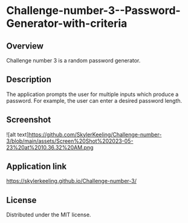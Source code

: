 # Challenge-number-3--Password-Generator-with-criteria

## Overview

Challenge number 3 is a random password generator.

## Description

The application prompts the user for multiple inputs which produce a password. For example, the user can enter a desired password length.

## Screenshot

![alt text]https://github.com/SkylerKeeling/Challenge-number-3/blob/main/assets/Screen%20Shot%202023-05-23%20at%2010.36.32%20AM.png

## Application link

https://skylerkeeling.github.io/Challenge-number-3/

## License

Distributed under the MIT license.

